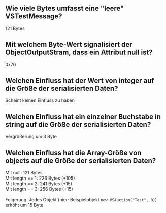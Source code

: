 ## Wie viele Bytes umfasst eine "leere" VSTestMessage?

121 Bytes

## Mit welchem Byte-Wert signalisiert der ObjectOutputStram, dass ein Attribut null ist?

0x70

## Welchen Einfluss hat der Wert von integer auf die Größe der serialisierten Daten?

Scheint keinen Einfluss zu haben

## Welchen Einfluss hat ein einzelner Buchstabe in string auf die Größe der serialisierten Daten?

Vergrößerung um 3 Byte

## Welchen Einfluss hat die Array-Größe von objects auf die Größe der serialisierten Daten?

Mit null: 121 Bytes \
Mit length == 1: 226 Bytes (+105) \
Mit length == 2: 241 Bytes (+15) \
Mit length == 3: 256 Bytes (+15) \
\
Folgerung: Jedes Objekt (hier: Beispielobjekt `new VSAuction("Test", 0)`) erhöht um 15 Byte
